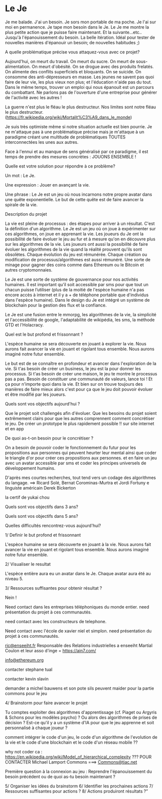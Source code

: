 # Le Je
Je me balade. J'ai un besoin. Je sors mon portable de ma poche. Je l'ai sur moi en permanence.
Je tape mon besoin dans le Je. Le Je me montre la plus petite action que je puisse faire maintenant. Et la suivante...etc.. Jusqu'à l'épanouissement du besoin.
La belle itération. Idéal pour tester de nouvelles manières d'épanouir un besoin; de nouvelles habitudes ;)

A quelle problématique précise vous attaquez-vous avec ce projet?

Aujourd'hui, on meurt du travail. On meurt du sucre. On meurt de sous-alimentation. On meurt d'obésité. On se drogue avec des produits frelatés. On alimente des conflits superficiels et bloquants. On se suicide. On consomme des anti-dépresseurs en masse. Les jeunes ne savent pas quoi faire de leur vie, les plus vieux non plus; et l'éducation n'aide pas du tout.
Dans le même temps, trouver un emploi qui nous épanouit est un parcours du combattant. Ne parlons pas de l'ouverture d'une entreprise pour générer de l'activité avec les autres !

La guerre n'est plus le fléau le plus destructeur. Nos limites sont notre fléau le plus destructeur. (https://fr.wikipedia.org/wiki/Mortalit%C3%A9_dans_le_monde)

Je suis très optimiste même si notre situation actuelle est bien pourrie. Je ne m'attaque pas à une problématique précise mais je m'attaque à un paradigme créant une multitude de problématiques TOUTES interconnectées les unes aux autres.

Face à l'ennui et au manque de sens généralisé par ce paradigme, il est temps de prendre des mesures concrètes : JOUONS ENSEMBLE !

Quelle est votre solution pour répondre à ce problème?

Un mot : Le Je.

Une expression : Jouer en avançant la vie.

Une phrase : Le Je est un jeu où nous incarnons notre propre avatar dans une quête exponentielle. Le but de cette quête est de faire avancer la spirale de la vie.

Description du projet

La vie est pleine de processus : des étapes pour arriver à un résultat. C'est la définition d'un algorithme.
Le Je est un jeu où on joue à expérimenter sur ces algorithmes, on joue en apprenant la vie.
Les joueurs du Je ont la possibilité de faire évoluer le jeu au fur et à mesure qu'on en découvre plus sur les algorithmes de la vie.
Les joueurs ont aussi la possibilité de faire évoluer les algorithmes de la vie quand la réalité prouvent qu'ils sont obsolètes.
Chaque évolution du jeu est rémunérée. Chaque création ou modification de processus/algorithmes est aussi rémunéré. Une sorte de minage pour gagner des coins comme dans Ethereum ou le Bitcoin et autres cryptomonnaies.

Le Je est une sorte de système de gouvernance pour nos activités humaines.
Il est important qu’il soit accessible par sms pour que tout un chacun puisse l’utiliser (plus de la moitié de l'espèce humaine n'a pas encore accès à internet et il y a + de téléphone portable que d'individus dans l'espèce humaine).
Dans le design du Je est intégré un système de blockchain pour la gestion des flux et la confiance.

Le Je est une fusion entre le mmorpg, les algorithmes de la vie, la simplicité et l'accessibilité de google, l'adaptabilité de wikipédia, les sms, la méthode GTD et l'Holacracy.

Quel est le but profond et frissonnant ?

L'espèce humaine se sera découverte en jouant à explorer la vie. Nous aurons fait avancer la vie en jouant et rigolant tous ensemble. Nous aurons imaginé notre futur ensemble.

Le but est de se connaître en profondeur et avancer dans l'exploration de la vie.
Si t'as besoin de créer un business, le jeu est la pour donner les processus.
Si t'as besoin de créer une maison, le jeu te montre le processus pas a pas.
Besoin de constituer une communauté de valeurs, lance toi !
Et ça pour n'importe quoi dans la vie. Et bien sur on trouve toujours des manières de faire mieux alors c'est pour ça que le jeu doit pouvoir évoluer et être modifié par les joueurs.

Quels sont vos objectifs aujourd'hui ?

Que le projet soit challengés afin d'évoluer.
Que les besoins du projet soient extrêmement clairs pour que les autres comprennent comment concrétiser le jeu.
De créer un prototype le plus rapidement possible !! sur site internet et en app

De quoi as-t-on besoin pour le concrétiser ?

On a besoin de pouvoir coder le fonctionnement du futur pour les propositions aux personnes qui peuvent heurter leur mental ainsi que coder le triangle d'or pour créer ces propositions aux personnes.
et en faire un jeu avec un avatar accessible par sms
et coder les principes universels de développement humains.

D'après mes courtes recherches, tout tend vers un codage des algorithmes du langage.  ==> Ricard Solé, Bernat Corominas-Murtra et Jordi Fortuny e linguiste américain Derek Bickerton

la certif de yukai chou

Quels sont vos objectifs dans 3 ans?

Quels sont vos objectifs dans 5 ans?

Quelles difficultés rencontrez-vous aujourd'hui?









1/ Definir le but profond et frissonnant

L'espèce humaine se sera découverte en jouant à la vie. Nous aurons fait avancer la vie en jouant et rigolant tous ensemble. Nous aurons imaginé notre futur ensemble.

2/ Visualiser le resultat

L'espèce entière aura eu un avatar dans le Je. Chaque avatar aura été au niveau 5.

3/ Ressources suffisantes pour obtenir résultat ?

Nein !

Need contact dans les entreprises téléphoniques du monde entier. need présentation du projet à ces communautés.

need contact avec les constructeurs de telephone.

Need contact avec l'école de xavier niel et simplon. need présentation du projet à ces communautés.

ric@enseeiht.fr Responsable des Relations industrielles a  enseeiht
Martial Coulon
et leur asso d'inge = https://ain7.com/

info@ethereum.org

contacter stephane tual

contacter kevin slavin

demander a michel bauwens et son pote sils peuvent maider pour la partie commons pour le jeu

4/ Brainstorm pour faire avancer le projet

Tu comptes exploiter des algorithmes d'apprentissage (cf. Piaget ou Argyris & Schons pour les modèles psycho) ? Ou alors des algorithmes de prises de décision ? Est-ce qu'il y a un système d'IA pour que le jeu apprenne et soit personnalisé à chaque joueur ?

comment intégrer le code d'un jeu, le code d'un algorithme de l'evolution de la vie et le code d'une blockchain et le code d'un réseau mobile ??

why not coder ca : https://en.wikipedia.org/wiki/Model_of_hierarchical_complexity ??? POUR CONTACTER Michael Lamport Commons ===> Commons@tiac.net

Première question à la connexion au jeu : Reprendre l'épanouissement du besoin précédent ou de quoi as-tu besoin maintenant ?

5/ Organiser les idées du brainstorm
6/ Identifier les prochaines actions
7/ Ressources suffisantes pour actions ?
8/ Actions produiront résultats ?”
